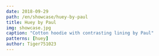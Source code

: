 ```yaml
---
date: 2018-09-29
path: /en/showcase/huey-by-paul
title: Huey by Paul
img: showcase.jpg
caption: "Cotton hoodie with contrasting lining by Paul"
patterns: [huey]
author: Tiger751023
---
```

